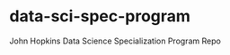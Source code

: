 data-sci-spec-program
=====================

John Hopkins Data Science Specialization Program Repo 
